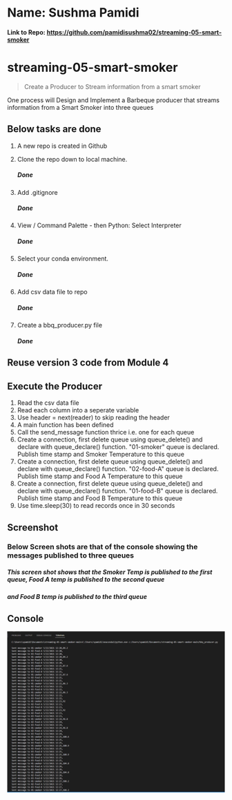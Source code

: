 # Name: Sushma Pamidi
#### Link to Repo: https://github.com/pamidisushma02/streaming-05-smart-smoker

# streaming-05-smart-smoker

> Create a Producer to Stream information from a smart smoker

One process will Design and Implement a Barbeque producer that streams information from a Smart Smoker into three queues 


## Below tasks are done

1. A new repo is created in Github 

2. Clone the repo down to local machine.
   ##### Done

3. Add .gitignore
   ##### Done

4. View / Command Palette - then Python: Select Interpreter
   ##### Done

5. Select your conda environment. 
   ##### Done

6. Add csv data file to repo 
   ##### Done

7. Create a bbq_producer.py file 
   ##### Done

## Reuse version 3 code from Module 4

## Execute the Producer

1. Read the csv data file
2. Read each column into a seperate variable
3. Use header = next(reader) to skip reading the header 
4. A main function has been defined
5. Call the send_message function thrice i.e. one for each queue 
6. Create a connection, first delete queue using queue_delete() and declare with queue_declare() function. "01-smoker" queue is declared. Publish time stamp and Smoker Temperature to this queue
7. Create a connection, first delete queue using queue_delete() and declare with queue_declare() function.  "02-food-A" queue is declared. Publish time stamp and Food A Temperature to this queue
8. Create a connection, first delete queue using queue_delete() and declare with queue_declare() function. "01-food-B" queue is declared. Publish time stamp and Food B Temperature to this queue
9. Use time.sleep(30) to read records once in 30 seconds


## Screenshot

  ### Below Screen shots are that of the console showing the messages published to three queues
  ##### This screen shot shows that the Smoker Temp is published to the first queue, Food A temp is published to the second queue 
  ##### and Food B temp is published to the third queue 
  

## Console
![Console Terminal]( https://github.com/pamidisushma02/streaming-05-smart-smoker/blob/main/Console.PNG "Console")



